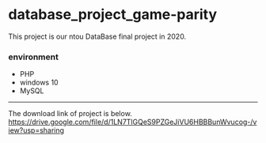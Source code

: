 # database_project_game-parity
This project is our ntou DataBase final project  in 2020.  

### environment
* PHP
* windows 10
* MySQL
---  
The download link of project is below.  
https://drive.google.com/file/d/1LN7TlGQeS9PZGeJiVU6HBBBunWvucog-/view?usp=sharing
